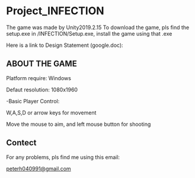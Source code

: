 # Project_INFECTION

The game was made by Unity2019.2.15
To download the game, pls find the setup.exe in /INFECTION/Setup.exe, install the game using that .exe

Here is a link to Design Statement (google.doc):




ABOUT THE GAME
-----------
Platform require: Windows

Defaut resolution: 1080x1960


-Basic Player Control:

W,A,S,D or arrow keys for movement

Move the mouse to aim, and left mouse button for shooting


Contect
-----
For any problems, pls find me using this email:

peterh040991@gmail.com
